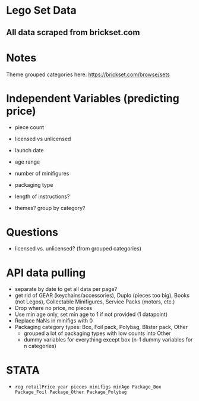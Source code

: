 # Lego Set Data
## All data scraped from brickset.com

# Notes
Theme grouped categories here: https://brickset.com/browse/sets

# Independent Variables (predicting price)
- piece count
- licensed vs unlicensed
- launch date
- age range
- number of minifigures
- packaging type
- length of instructions?

- themes? group by category?

# Questions
- licensed vs. unlicensed? (from grouped categories)

# API data pulling
- separate by date to get all data per page?
- get rid of GEAR (keychains/accessories), Duplo (pieces too big), Books (not Legos), Collectable Minifigures, Service Packs (motors, etc.)
- Drop where no price, no pieces
- Use min age only, set min age to 1 if not provided (1 datapoint)
- Replace NaNs in minifigs with 0
- Packaging category types: Box, Foil pack, Polybag, Blister pack, Other
  - grouped a lot of packaging types with low counts into Other
  - dummy variables for everything except box (n-1 dummy variables for n categories)
  
# STATA
- `reg retailPrice year pieces minifigs minAge Package_Box Package_Foil Package_Other
                         Package_Polybag`